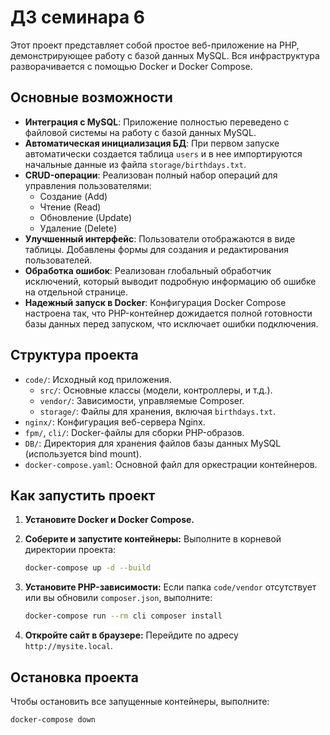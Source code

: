 # ДЗ семинара 6

Этот проект представляет собой простое веб-приложение на PHP, демонстрирующее работу с базой данных MySQL. Вся инфраструктура разворачивается с помощью Docker и Docker Compose.

## Основные возможности

- **Интеграция с MySQL**: Приложение полностью переведено с файловой системы на работу с базой данных MySQL.
- **Автоматическая инициализация БД**: При первом запуске автоматически создается таблица `users` и в нее импортируются начальные данные из файла `storage/birthdays.txt`.
- **CRUD-операции**: Реализован полный набор операций для управления пользователями:
    - Создание (Add)
    - Чтение (Read)
    - Обновление (Update)
    - Удаление (Delete)
- **Улучшенный интерфейс**: Пользователи отображаются в виде таблицы. Добавлены формы для создания и редактирования пользователей.
- **Обработка ошибок**: Реализован глобальный обработчик исключений, который выводит подробную информацию об ошибке на отдельной странице.
- **Надежный запуск в Docker**: Конфигурация Docker Compose настроена так, что PHP-контейнер дожидается полной готовности базы данных перед запуском, что исключает ошибки подключения.

## Структура проекта

- `code/`: Исходный код приложения.
  - `src/`: Основные классы (модели, контроллеры, и т.д.).
  - `vendor/`: Зависимости, управляемые Composer.
  - `storage/`: Файлы для хранения, включая `birthdays.txt`.
- `nginx/`: Конфигурация веб-сервера Nginx.
- `fpm/`, `cli/`: Docker-файлы для сборки PHP-образов.
- `DB/`: Директория для хранения файлов базы данных MySQL (используется bind mount).
- `docker-compose.yaml`: Основной файл для оркестрации контейнеров.

## Как запустить проект

1.  **Установите Docker и Docker Compose.**

2.  **Соберите и запустите контейнеры:**
    Выполните в корневой директории проекта:
    ```bash
    docker-compose up -d --build
    ```

3.  **Установите PHP-зависимости:**
    Если папка `code/vendor` отсутствует или вы обновили `composer.json`, выполните:
    ```bash
    docker-compose run --rm cli composer install
    ```

4.  **Откройте сайт в браузере:**
    Перейдите по адресу `http://mysite.local`.

## Остановка проекта

Чтобы остановить все запущенные контейнеры, выполните:

```bash
docker-compose down

